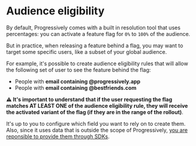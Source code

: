 # Audience eligibility

By default, Progressively comes with a built in resolution tool that uses percentages: you can activate a feature flag for `0%` to `100%` of the audience.

But in practice, when releasing a feature behind a flag, you may want to target some specific users, like a subset of your global audience.

For example, it's possible to create audience eligibility rules that will allow the following set of user to see the feature behind the flag:

- People with **email containing @progressively.app**
- People with **email containing @bestfriends.com**

**:warning: It's important to understand that if the user requesting the flag matches AT LEAST ONE of the audience eligibility rule, they will receive the activated variant of the flag (if they are in the range of the rollout)**.

It's up to you to configure which field you want to rely on to create them. Also, since it uses data that is outside the scope of Progressively, [you are reponsible to provide them through SDKs](/guides/javascript.html#fields).
